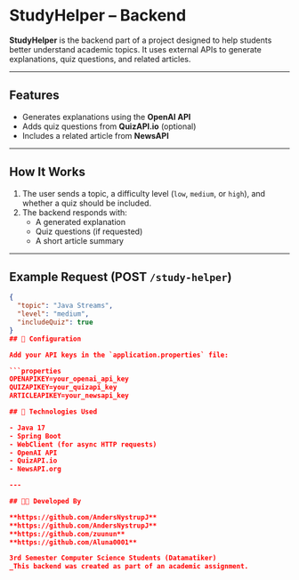 # StudyHelper – Backend

**StudyHelper** is the backend part of a project designed to help students better understand academic topics. It uses external APIs to generate explanations, quiz questions, and related articles.

---

## Features

- Generates explanations using the **OpenAI API**
- Adds quiz questions from **QuizAPI.io** (optional)
- Includes a related article from **NewsAPI**

---

## How It Works

1. The user sends a topic, a difficulty level (`low`, `medium`, or `high`), and whether a quiz should be included.
2. The backend responds with:
   - A generated explanation
   - Quiz questions (if requested)
   - A short article summary

---

## Example Request (POST `/study-helper`)

```json
{
  "topic": "Java Streams",
  "level": "medium",
  "includeQuiz": true
}
## 🔐 Configuration

Add your API keys in the `application.properties` file:

```properties
OPENAPIKEY=your_openai_api_key
QUIZAPIKEY=your_quizapi_key
ARTICLEAPIKEY=your_newsapi_key

## 🔨 Technologies Used

- Java 17  
- Spring Boot  
- WebClient (for async HTTP requests)  
- OpenAI API  
- QuizAPI.io  
- NewsAPI.org  

---

## 👩‍💻 Developed By

**https://github.com/AndersNystrupJ**
**https://github.com/AndersNystrupJ**  
**https://github.com/zuunun**  
**https://github.com/Aluna0001**  

3rd Semester Computer Science Students (Datamatiker)  
_This backend was created as part of an academic assignment.
